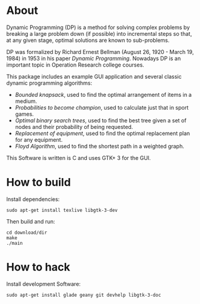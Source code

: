 About
=====

Dynamic Programming (DP) is a method for solving complex problems by breaking 
a large problem down (if possible) into incremental steps so that, at any given 
stage, optimal solutions are known to sub-problems.

DP was formalized by Richard Ernest Bellman (August 26, 1920 - March 19, 1984)
in 1953 in his paper *Dynamic Programming*. Nowadays DP is an important topic 
in Operation Research college courses.

This package includes an example GUI application and several classic dynamic
programming algorithms:

- *Bounded knapsack*, used to find the optimal arrangement of items in a medium.
- *Probabilities to become champion*, used to calculate just that in sport games.
- *Optimal binary search trees*, used to find the best tree given a set of nodes 
  and their probability of being requested.
- *Replacement of equipment*, used to find the optimal replacement plan for any
  equipment.
- *Floyd Algorithm*, used to find the shortest path in a weighted graph.

This Software is written is C and uses GTK+ 3 for the GUI.


How to build
============

Install dependencies:

```shell
sudo apt-get install texlive libgtk-3-dev
```

Then build and run:

```
cd download/dir
make
./main
```

How to hack
===========

Install development Software:

```shell
sudo apt-get install glade geany git devhelp libgtk-3-doc
```
